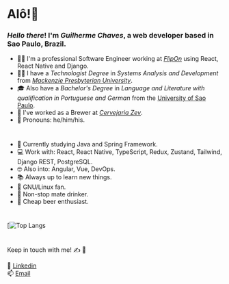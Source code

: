 # Alô!🧉

### _Hello there_! I'm _Guilherme Chaves_, a web developer based in Sao Paulo, Brazil.

* 👨‍💻 I'm a professional Software Engineer working at [_FlipOn_](https://flipon.app/) using React, React Native and Django.
* 👨‍🎓 I have a _Technologist Degree_ in _Systems Analysis and Development_ from [_Mackenzie Presbyterian University_](https://www.mackenzie.br/en/universidade/coi/institutional/about-upm).
* 🎓 Also have a _Bachelor's Degree_ in _Language and Literature with qualification in Portuguese and German_ from the [University of Sao Paulo](https://www5.usp.br/#english). 
* 🌾 I've worked as a Brewer at [_Cervejaria Zev_](https://www.cervejariazev.com.br/).
* 🐻 Pronouns: he/him/his.

#

* 🍃 Currently studying Java and Spring Framework.
* 💻 Work with: React, React Native, TypeScript, Redux, Zustand, Tailwind, Django REST, PostgreSQL.
* 🤓 Also into: Angular, Vue, DevOps.
* 📚 Always up to learn new things.
* 🐧 GNU/Linux fan.
* 🧉 Non-stop mate drinker.
* 🍻 Cheap beer enthusiast.

#

[![Top Langs](https://github-readme-stats.vercel.app/api/top-langs/?username=guilchaves&layout=compact&theme=dark)
#
Keep in touch with me! ✍️ :incoming_envelope:

📎 [Linkedin](https://www.linkedin.com/in/guil-chaves/?locale=en_US)<br>
📫 [Email](mailto:gchaves.guilherme@gmail.com)

<!--
**guilchaves/guilchaves** is a ✨ _special_ ✨ repository because its `README.md` (this file) appears on your GitHub profile.

Here are some ideas to get you started:

- 🔭 I’m currently working on ...
- 🌱 I’m currently learning ...
- 👯 I’m looking to collaborate on ...
- 🤔 I’m looking for help with ...
- 💬 Ask me about ...
- 📫 How to reach me: ...
- 😄 Pronouns: ...
- ⚡ Fun fact: ...
-->
